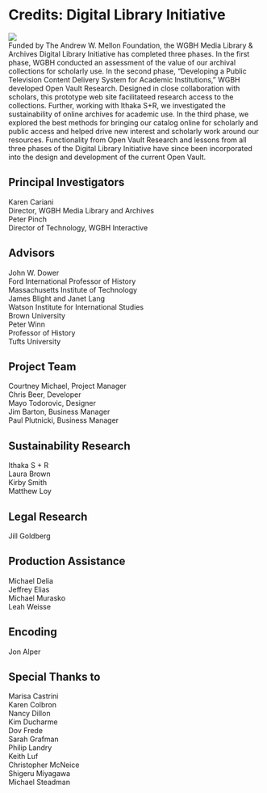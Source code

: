 # Credits: Digital Library Initiative

[![](https://s3.amazonaws.com/openvault.wgbh.org/logos/Mellon.jpg)](https://mellon.org/)</br>
Funded by The Andrew W. Mellon Foundation, the WGBH Media Library & Archives Digital Library Initiative has completed three phases. In the first phase, WGBH conducted an assessment of the value of our archival collections for scholarly use. In the second phase, “Developing a Public Television Content Delivery System for Academic Institutions,” WGBH developed Open Vault Research. Designed in close collaboration with scholars, this prototype web site facilitateed research access to the collections. Further, working with Ithaka S+R, we investigated the sustainability of online archives for academic use. In the third phase, we explored the best methods for bringing our catalog online for scholarly and public access and helped drive new interest and scholarly work around our resources. Functionality from Open Vault Research and lessons from all three phases of the Digital Library Initiative have since been incorporated into the design and development of the current Open Vault.

##    Principal Investigators
Karen Cariani<br/>
Director, WGBH Media Library and Archives<br/> 
Peter Pinch<br/>
Director of Technology, WGBH Interactive<br/>
##    Advisors
John W. Dower<br/>
Ford International Professor of History<br/>
Massachusetts Institute of Technology<br/>
James Blight and Janet Lang<br/>
Watson Institute for International Studies<br/>
Brown University<br/>
Peter Winn<br/>
Professor of History<br/>
Tufts University<br/>
##    Project Team
Courtney Michael, Project Manager<br/>
Chris Beer, Developer<br/>
Mayo Todorovic, Designer<br/>
Jim Barton, Business Manager<br/>
Paul Plutnicki, Business Manager<br/>
##    Sustainability Research
Ithaka S + R<br/>
Laura Brown<br/>
Kirby Smith<br/>
Matthew Loy<br/>
##    Legal Research
Jill Goldberg<br/>
##    Production Assistance
Michael Delia<br/>
Jeffrey Elias<br/>
Michael Murasko<br/>
Leah Weisse<br/>
##    Encoding
Jon Alper<br/>
##    Special Thanks to
Marisa Castrini<br/>
Karen Colbron<br/>
Nancy Dillon<br/>
Kim Ducharme<br/>
Dov Frede<br/>
Sarah Grafman<br/>
Philip Landry<br/>
Keith Luf<br/>
Christopher McNeice<br/>
Shigeru Miyagawa<br/>
Michael Steadman<br/>
  
  
  
